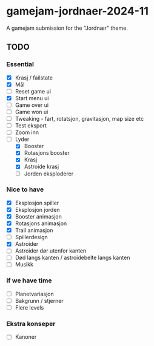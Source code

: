 # gamejam-jordnaer-2024-11
A gamejam submission for the "Jordnær" theme. 

## TODO

### Essential
- [x] Krasj / failstate
- [x] Mål
- [ ] Reset game ui
- [x] Start menu ui
- [ ] Game over ui
- [ ] Game won ui
- [ ] Tweaking - fart, rotatsjon, gravitasjon, map size etc
- [ ] Test eksport
- [ ] Zoom inn
- [ ] Lyder
  - [x] Booster
  - [x] Rotasjons booster
  - [x] Krasj
  - [x] Astroide krasj
  - [ ] Jorden eksploderer

### Nice to have
- [x] Eksplosjon spiller
- [x] Eksplosjon jorden
- [x] Booster animasjon
- [x] Rotasjons animasjon
- [x] Trail animasjon
- [ ] Spillerdesign
- [x] Astroider
- [ ] Astroider dør utenfor kanten
- [ ] Død langs kanten / astroidebelte langs kanten
- [ ] Musikk

### If we have time
- [ ] Planetvariasjon
- [ ] Bakgrunn / stjerner
- [ ] Flere levels

### Ekstra konseper
- [ ] Kanoner
